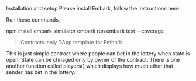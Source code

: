
Installation and setup
Please install Embark, follow the instructions here.

Run these commands,

npm install
embark simulator
embark run
embark test --coverage

> Contracts-only DApp template for Embark


This is just simple contract where people can bet in the lottery when state is open. State can be chnaged only by owner of the contract. There is one another function called players() which displays how much ether that sender has bet in the lottery. 
